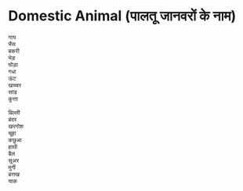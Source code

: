 # Domestic Animal (पालतू जानवरों के नाम)
```
गाय
भैंस
बकरी
भेड़
घोड़ा
गधा
ऊंट
खच्चर
सांड
कुत्ता
```

```
बिल्ली
बंदर
खरगोश
चूहा
कछुआ
हाथी
बैल
सूअर
मुर्गी
बत्तख
याक
```
